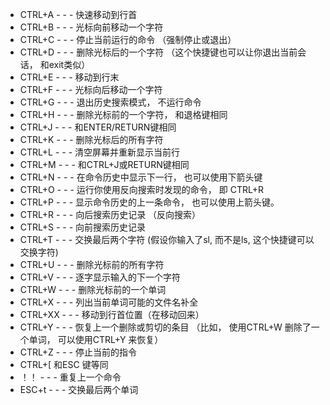 - CTRL+A - - - 快速移动到行首
- CTRL+B - - - 光标向前移动一个字符
- CTRL+C - - - 停止当前运行的命令 （强制停止或退出）
- CTRL+D - - - 删除光标后的一个字符 （这个快捷键也可以让你退出当前会话， 和exit类似）
- CTRL+E - - - 移动到行末
- CTRL+F - - - 光标向后移动一个字符
- CTRL+G - - - 退出历史搜索模式， 不运行命令
- CTRL+H - - - 删除光标前的一个字符， 和退格键相同
- CTRL+J - - - 和ENTER/RETURN键相同
- CTRL+K - - - 删除光标后的所有字符
- CTRL+L - - - 清空屏幕并重新显示当前行
- CTRL+M - - - 和CTRL+J或RETURN键相同
- CTRL+N - - - 在命令历史中显示下一行， 也可以使用下箭头键
- CTRL+O  - - - 运行你使用反向搜索时发现的命令， 即 CTRL+R
- CTRL+P - - - 显示命令历史的上一条命令， 也可以使用上箭头键。
- CTRL+R - - - 向后搜索历史记录 （反向搜索）
- CTRL+S - - - 向前搜索历史记录
- CTRL+T - - - 交换最后两个字符 (假设你输入了sl, 而不是ls, 这个快捷键可以交换字符)
- CTRL+U - - - 删除光标前的所有字符
- CTRL+V - - - 逐字显示输入的下一个字符
- CTRL+W - - - 删除光标前的一个单词
- CTRL+X - - - 列出当前单词可能的文件名补全
- CTRL+XX - - - 移动到行首位置（在移动回来）
- CTRL+Y - - - 恢复上一个删除或剪切的条目 （比如， 使用CTRL+W 删除了一个单词， 可以使用CTRL+Y 来恢复）
- CTRL+Z - - - 停止当前的指令
- CTRL+[ 和ESC 键等同
- ！！ - - - 重复上一个命令
- ESC+t - - - 交换最后两个单词